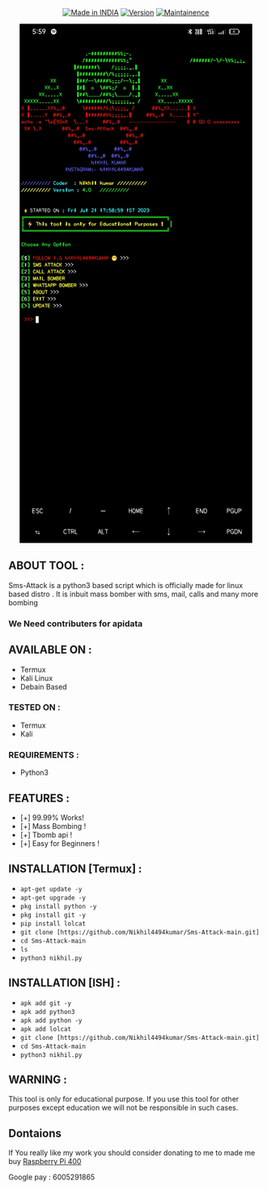 </p>
<p align="center">
<a href="https://bit.ly/2BNk3P1"><img title="Made in INDIA" src="https://img.shields.io/badge/Nikhil Kumar-green.svg"></a>
<a href="https://bit.ly/2BNk3P1"><img title="Version" src="https://img.shields.io/badge/Version-1.0-green.svg?style=flat-square"></a>
<a href="https://bit.ly/2BNk3P1"><img title="Maintainence" src="https://img.shields.io/badge/Maintained%3F-yes-green.svg"></a>
</p>
<p align="center">
</p>


<p align="center">

<img src="https://github.com/Nikhil4494kumar/Sms-Attack-main/blob/main/Screenshot_2023-07-21-17-59-11-77_84d3000e3f4017145260f7618db1d683.jpg"/>




</p>





 



## ABOUT TOOL :

Sms-Attack is a python3 based script which is officially made for linux based distro . It is inbuit mass bomber with sms, mail, calls and many more bombing 
### We Need contributers for apidata

## AVAILABLE ON :

* Termux
* Kali Linux
* Debain Based

### TESTED ON :

* Termux
* Kali

### REQUIREMENTS :
* Python3

## FEATURES :
* [+] 99.99% Works!
* [+] Mass Bombing !
* [+] Tbomb api !
* [+] Easy for Beginners !

## INSTALLATION [Termux] :

* `apt-get update -y`
* `apt-get upgrade -y`
* `pkg install python -y`
* `pkg install git -y`
* `pip install lolcat`
* `git clone [https://github.com/Nikhil4494kumar/Sms-Attack-main.git]`
* `cd Sms-Attack-main`
* `ls`
* `python3 nikhil.py`

## INSTALLATION [ISH] :

* `apk add git -y`
* `apk add python3`
* `apk add python -y`
* `apk add lolcat`
* `git clone [https://github.com/Nikhil4494kumar/Sms-Attack-main.git]`
* `cd Sms-Attack-main`
* `python3 nikhil.py`




## WARNING : 
This tool is only for educational purpose. If you use this tool for other purposes except education we will not be responsible in such cases.

## Dontaions

If You really like my work you should consider donating to me to made me buy [Raspberry Pi 400](https://www.electronicscomp.com/raspberry-pi-400-personal-keyboard-computer-kit)

Google pay : 6005291865
